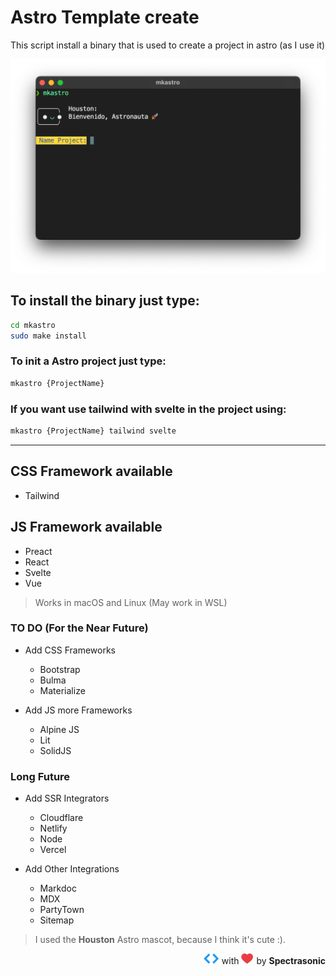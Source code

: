 # Astro Template create

This script install a binary that is used to create a project in astro (as I use it)

![terminal Screenshot](terminal.png)

## **To install the binary just type:**

```sh
cd mkastro
sudo make install
```

### **To init a Astro project just type:**

```sh
mkastro {ProjectName}
```

### **If you want use tailwind with svelte in the project using:**
```sh 
mkastro {ProjectName} tailwind svelte
```

---

## CSS Framework available
- Tailwind

## JS Framework available
- Preact
- React
- Svelte
- Vue

> Works in macOS and Linux (May work in WSL)


### TO DO (For the Near Future)

- Add CSS Frameworks
    - Bootstrap
    - Bulma
    - Materialize

- Add JS more Frameworks
    - Alpine JS 
    - Lit 
    - SolidJS

### Long Future

- Add SSR Integrators
    - Cloudflare
    - Netlify
    - Node
    - Vercel

- Add Other Integrations
    - Markdoc
    - MDX
    - PartyTown
    - Sitemap

> I used the **Houston** Astro mascot, because I think it's cute :).

<p align='right'><img src='https://raw.githubusercontent.com/spectrasonic117/spectrasonic117/main/assets/dev.svg' width='25'> with <img src='https://raw.githubusercontent.com/spectrasonic117/spectrasonic117/main/assets/heart.svg' width='20'> by <strong>Spectrasonic</strong></p>
